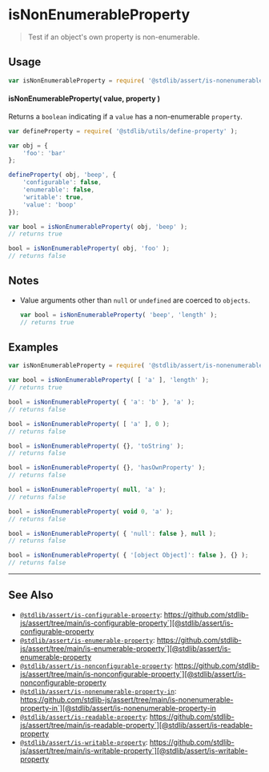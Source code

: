 <!--

@license Apache-2.0

Copyright (c) 2018 The Stdlib Authors.

Licensed under the Apache License, Version 2.0 (the "License");
you may not use this file except in compliance with the License.
You may obtain a copy of the License at

   http://www.apache.org/licenses/LICENSE-2.0

Unless required by applicable law or agreed to in writing, software
distributed under the License is distributed on an "AS IS" BASIS,
WITHOUT WARRANTIES OR CONDITIONS OF ANY KIND, either express or implied.
See the License for the specific language governing permissions and
limitations under the License.

-->

# isNonEnumerableProperty

> Test if an object's own property is non-enumerable.

<section class="usage">

## Usage

```javascript
var isNonEnumerableProperty = require( '@stdlib/assert/is-nonenumerable-property' );
```

#### isNonEnumerableProperty( value, property )

Returns a `boolean` indicating if a `value` has a non-enumerable `property`.

```javascript
var defineProperty = require( '@stdlib/utils/define-property' );

var obj = {
    'foo': 'bar'
};

defineProperty( obj, 'beep', {
    'configurable': false,
    'enumerable': false,
    'writable': true,
    'value': 'boop'
});

var bool = isNonEnumerableProperty( obj, 'beep' );
// returns true

bool = isNonEnumerableProperty( obj, 'foo' );
// returns false
```

</section>

<!-- /.usage -->

<section class="notes">

## Notes

-   Value arguments other than `null` or `undefined` are coerced to `objects`.

    ```javascript
    var bool = isNonEnumerableProperty( 'beep', 'length' );
    // returns true
    ```

</section>

<!-- /.notes -->

<section class="examples">

## Examples

<!-- eslint-disable object-curly-newline -->

<!-- eslint no-undef: "error" -->

```javascript
var isNonEnumerableProperty = require( '@stdlib/assert/is-nonenumerable-property' );

var bool = isNonEnumerableProperty( [ 'a' ], 'length' );
// returns true

bool = isNonEnumerableProperty( { 'a': 'b' }, 'a' );
// returns false

bool = isNonEnumerableProperty( [ 'a' ], 0 );
// returns false

bool = isNonEnumerableProperty( {}, 'toString' );
// returns false

bool = isNonEnumerableProperty( {}, 'hasOwnProperty' );
// returns false

bool = isNonEnumerableProperty( null, 'a' );
// returns false

bool = isNonEnumerableProperty( void 0, 'a' );
// returns false

bool = isNonEnumerableProperty( { 'null': false }, null );
// returns false

bool = isNonEnumerableProperty( { '[object Object]': false }, {} );
// returns false
```

</section>

<!-- /.examples -->

<!-- Section for related `stdlib` packages. Do not manually edit this section, as it is automatically populated. -->

<section class="related">

* * *

## See Also

-   [`@stdlib/assert/is-configurable-property`][@stdlib/assert/is-configurable-property]: https://github.com/stdlib-js/assert/tree/main/is-configurable-property`][@stdlib/assert/is-configurable-property
-   [`@stdlib/assert/is-enumerable-property`][@stdlib/assert/is-enumerable-property]: https://github.com/stdlib-js/assert/tree/main/is-enumerable-property`][@stdlib/assert/is-enumerable-property
-   [`@stdlib/assert/is-nonconfigurable-property`][@stdlib/assert/is-nonconfigurable-property]: https://github.com/stdlib-js/assert/tree/main/is-nonconfigurable-property`][@stdlib/assert/is-nonconfigurable-property
-   [`@stdlib/assert/is-nonenumerable-property-in`][@stdlib/assert/is-nonenumerable-property-in]: https://github.com/stdlib-js/assert/tree/main/is-nonenumerable-property-in`][@stdlib/assert/is-nonenumerable-property-in
-   [`@stdlib/assert/is-readable-property`][@stdlib/assert/is-readable-property]: https://github.com/stdlib-js/assert/tree/main/is-readable-property`][@stdlib/assert/is-readable-property
-   [`@stdlib/assert/is-writable-property`][@stdlib/assert/is-writable-property]: https://github.com/stdlib-js/assert/tree/main/is-writable-property`][@stdlib/assert/is-writable-property

</section>

<!-- /.related -->

<!-- Section for all links. Make sure to keep an empty line after the `section` element and another before the `/section` close. -->

<section class="links">

<!-- <related-links> -->

[@stdlib/assert/is-configurable-property]: https://github.com/stdlib-js/assert/tree/main/is-configurable-property

[@stdlib/assert/is-enumerable-property]: https://github.com/stdlib-js/assert/tree/main/is-enumerable-property

[@stdlib/assert/is-nonconfigurable-property]: https://github.com/stdlib-js/assert/tree/main/is-nonconfigurable-property

[@stdlib/assert/is-nonenumerable-property-in]: https://github.com/stdlib-js/assert/tree/main/is-nonenumerable-property-in

[@stdlib/assert/is-readable-property]: https://github.com/stdlib-js/assert/tree/main/is-readable-property

[@stdlib/assert/is-writable-property]: https://github.com/stdlib-js/assert/tree/main/is-writable-property

<!-- </related-links> -->

</section>

<!-- /.links -->
